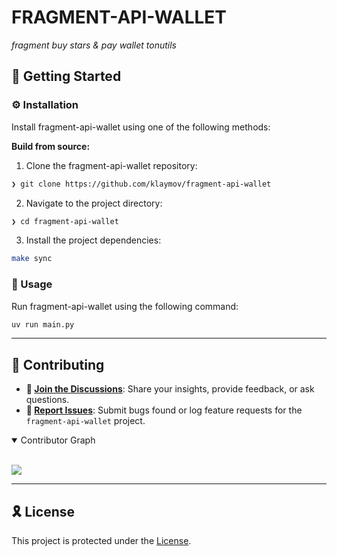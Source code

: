 <p align="left"><h1 align="left">FRAGMENT-API-WALLET</h1></p>
<p align="left">
	<em>fragment buy stars & pay wallet tonutils</em>
</p>

## 🚀 Getting Started

### ⚙️ Installation

Install fragment-api-wallet using one of the following methods:

**Build from source:**

1. Clone the fragment-api-wallet repository:
```sh
❯ git clone https://github.com/klaymov/fragment-api-wallet
```

2. Navigate to the project directory:
```sh
❯ cd fragment-api-wallet
```

3. Install the project dependencies:
```sh
make sync
```


### 🤖 Usage
Run fragment-api-wallet using the following command:
```sh
uv run main.py
```

---

## 🔰 Contributing

- **💬 [Join the Discussions](https://github.com/klaymov/fragment-api-wallet/discussions)**: Share your insights, provide feedback, or ask questions.
- **🐛 [Report Issues](https://github.com/klaymov/fragment-api-wallet/issues)**: Submit bugs found or log feature requests for the `fragment-api-wallet` project.

<details open>
<summary>Contributor Graph</summary>
<br>
<p align="left">
   <a href="https://github.com{/klaymov/fragment-api-wallet/}graphs/contributors">
      <img src="https://contrib.rocks/image?repo=klaymov/fragment-api-wallet">
   </a>
</p>
</details>

---

## 🎗 License

This project is protected under the [License](https://github.com/klaymov/fragment-api-wallet/blob/master/LICENSE).
